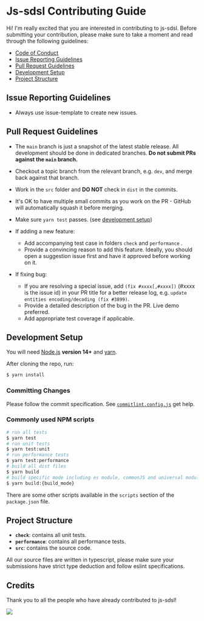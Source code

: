 # Js-sdsl Contributing Guide

Hi! I'm really excited that you are interested in contributing to js-sdsl. Before submitting your contribution, please make sure to take a moment and read through the following guidelines:

- [Code of Conduct](https://github.com/ZLY201/js-sdsl/blob/main/CODE_OF_CONDUCT.md)
- [Issue Reporting Guidelines](#issue-reporting-guidelines)
- [Pull Request Guidelines](#pull-request-guidelines)
- [Development Setup](#development-setup)
- [Project Structure](#project-structure)

## Issue Reporting Guidelines

- Always use issue-template to create new issues.

## Pull Request Guidelines

- The `main` branch is just a snapshot of the latest stable release. All development should be done in dedicated branches. **Do not submit PRs against the `main` branch.**

- Checkout a topic branch from the relevant branch, e.g. `dev`, and merge back against that branch.

- Work in the `src` folder and **DO NOT** check in `dist` in the commits.

- It's OK to have multiple small commits as you work on the PR - GitHub will automatically squash it before merging.

- Make sure `yarn test` passes. (see [development setup](#development-setup))

- If adding a new feature:

  - Add accompanying test case in folders `check` and `performance` .
  - Provide a convincing reason to add this feature. Ideally, you should open a suggestion issue first and have it approved before working on it.

- If fixing bug:
  - If you are resolving a special issue, add `(fix #xxxx[,#xxxx])` (#xxxx is the issue id) in your PR title for a better release log, e.g. `update entities encoding/decoding (fix #3899)`.
  - Provide a detailed description of the bug in the PR. Live demo preferred.
  - Add appropriate test coverage if applicable.

## Development Setup

You will need [Node.js](http://nodejs.org) **version 14+** and [yarn](https://yarnpkg.com/).

After cloning the repo, run:

```bash
$ yarn install
```

### Committing Changes

Please follow the commit specification. See [`commitlint.config.js`](https://github.com/ZLY201/js-sdsl/blob/main/commitlint.config.js) get help.

### Commonly used NPM scripts

```bash
# run all tests
$ yarn test
# run unit tests
$ yarn test:unit
# run performance tests
$ yarn test:performance
# build all dist files
$ yarn build
# build specific mode including es module, commonJS and universal module definition
$ yarn build:{build_mode}
```

There are some other scripts available in the `scripts` section of the `package.json` file.

## Project Structure

- **`check`**: contains all unit tests.
- **`performance`**: contains all performance tests.
- **`src`**: contains the source code.

All our source files are written in typescript, please make sure your submissions have strict type deduction and follow eslint specifications.

## Credits

Thank you to all the people who have already contributed to js-sdsl!

<a href="https://github.com/zly201/js-sdsl/graphs/contributors"><img src="https://contrib.rocks/image?repo=zly201/js-sdsl" /></a>
